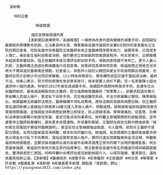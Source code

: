 
      漾新聞
      
        特別企劃
      
                  稍後閱讀
                
                儲存至稍後閱讀列表
              【漾新聞記者陳雯萍／高雄報導】一場原為改善外貌與健康的減重手術，卻因疑似醫療疏失頻傳奪命悲劇。立法委員柯志恩、陳菁徽與高雄市議員許采蓁6日陪同死者家屬在立法院召開記者會，控訴高雄市安泰醫院王姓醫師未依正當醫療程序輕率執刀、處置草率，已造成多人傷亡，痛批衛生福利部態度消極，強烈要求立即啟動跨部會調查程序。柯志恩表示，近期接獲多起病患家屬投訴，指王姓醫師未經合理評估即安排手術，導致病患陸續不幸死亡。更令人憂心的是，王醫師廣泛透過社群媒體進行自我宣傳，民眾誤信其療效而受害，衛福部應正視是否涉及誇大不實與違反醫療廣告規範。記者會上，病患許小姐的父親控訴愛女手術後明顯出現異常，但醫師及院方卻表示可出院回家靜養，12小時後病情惡化，緊急轉院卻因交接不當延誤治療，最終不治。他痛心表示，院方明知病情危急卻草率放行，根本是置人命於不顧。另一名家屬陳小姐也還原林小姐的遭遇。林曾於2022年接受過減重手術，後續因外貌期待再尋求手術，卻遭多位北部醫師婉拒。最後透過網路找到王醫師，對方強調縮胃擴腸術「效果驚人」，卻要求超過百萬元現金轉入其個人帳戶，甚至私下安排手術，完全繞過醫院系統，手法令家屬難以置信。陳菁徽指出，根據醫療法與醫師法規定，醫療機構不得私收費用，應依法開具收據與病歷記錄，但王醫師竟在通訊軟體上直接指示病患將14萬元匯入其個人帳戶，明顯違規。她質疑衛福部與國稅局是否掌握相關事證，並強調金流與病歷紀錄應立即保全，防止證據湮滅。陳菁徽痛批，從監管、診療到法律面向都顯示制度性失靈，甚至可能涉及刑事責任。她呼籲主管機關應即刻啟動調查，並考慮暫停王醫師執業權利，避免更多民眾遭殃。許采蓁則質疑，王醫師在病友社群內教唆病患「接到衛生局電話不要提供醫療證明」，甚至反咬主管機關強迫取證，令人錯愕。她怒斥王醫師不是配合調查，反而試圖串證混淆視聽，根本形同詐騙行徑。她強調，有民眾爆料王醫師直接要求病患以現金支付私下手術費用，還指定匯款至個人帳戶，顯然已違反相關醫療與金流法規，呼籲衛福部與檢調徹查，並要求身為醫師出身的高雄市長陳其邁應正視市府轄下出現的醫療亂象。柯志恩最後強調，衛福部作為地方衛生局的指導單位，應主動督促高雄市衛生局儘速完成詳細調查報告，釐清病患死亡原因。同時呼籲中央應評估是否啟動檢調介入，以保存證據、釐清責任，還給家屬真相與公道。【漾新聞】#醫療疏失 #減重手術 #安泰醫院 #王姓醫師 #柯志恩 #陳菁徽 #許采蓁 #醫療亂象 #漾新聞 #高雄看更多新聞 請點選「漾新聞」網址：https://youngnews3631.com/index.php